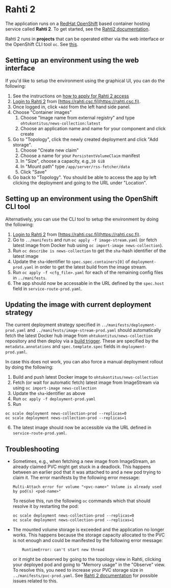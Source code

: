# Rahti 2

The application runs on a [RedHat OpenShift](https://en.wikipedia.org/wiki/OpenShift) based container hosting service called
**Rahti 2**. To get started, see the [Rahti2 documentation](https://docs.csc.fi/cloud/rahti2/).

Rahti 2 runs in **projects** that can be operated either via the web interface or the OpenShift CLI tool `oc`. 
See [this](https://docs.csc.fi/cloud/rahti2/access/).

## Setting up an environment using the web interface

If you'd like to setup the environment using the graphical UI, you can do the following:

1. See the instructions on [how to apply for Rahti 2 access](https://docs.csc.fi/cloud/rahti2/access/)
2. [Login to Rahti 2](https://docs.csc.fi/cloud/rahti2/usage/getting_started/) from [https://rahti.csc.fi](https://rahti.csc.fi).
3. Once logged in, click `+Add` from the left hand side panel.
4. Choose "Container images"
    1. Choose "Image name from external registry" and type `ohtukontitus/news-collection:latest`
    2. Choose an application name and name for your component and click create
5. Go to "Topology", click the newly created deployment and click "Add storage".
    1. Choose "Create new claim"
    2. Choose a name for your `PersistentVolumeClaim` manifest
    3. In "Size", choose a capacity, e.g.,`10 GiB`
    4. In "Mount path" type `/app/server/rss-fetcher/data`
    5. Click "Save"
6. Go back to "Topology". You should be able to access the app by left clicking the deployment and going to the URL under "Location".

## Setting up an environment using the OpenShift CLI tool

Alternatively, you can use the CLI tool to setup the environment by doing the following:

1. [Login to Rahti 2](https://docs.csc.fi/cloud/rahti2/usage/getting_started/) from [https://rahti.csc.fi](https://rahti.csc.fi).
2. Go to `../manifests` and run `oc apply -f image-stream.yaml`  (or fetch latest image from Docker hub using `oc import-image news-collection`).
3. Run `oc describe is news-collection` to get the `sha`-hash identifier of the latest image
4. Update the `sha`-identifier to `spec.spec.containers[0]` of `deployment-prod.yaml` in order to get the latest build from the image stream.
5. Run `oc apply -f <cfg_file>.yaml` for each of the remaining config files in `../manifests`.
6. The app should now be accessable in the URL defined by the `spec.host` field in `service-route-prod.yaml`.
## Updating the image with current deployment strategy

The current deployment strategy specified in `../manifests/deployment-prod.yaml` and `../manifests/image-stream-prod.yaml` should automatically 
fetch the latest Docker hub image from `ohtukontitus/news-collection` repository and then deploy via a [build trigger](https://docs.openshift.com/container-platform/3.11/dev_guide/builds/triggering_builds.html).
These are specified by the `metadata.annotations` and `spec.template.spec` fields in `deployment-prod.yaml`.

In case this does not work, you can also force a manual deployment rollout by doing the following:

1. Build and push latest Docker image to `ohtukontitus/news-collection`
2. Fetch (or wait for automatic fetch) latest image from ImageStream via using `oc import-image news-collection`
3. Update the `sha`-identifier as above
4. Run `oc apply -f deployment-prod.yaml`
5. Run 
```
oc scale deployment news-collection-prod --replicas=0
oc scale deployment news-collection-prod --replicas=1
```
6. The latest image should now be accessible via the URL defined in `service-route-prod.yaml`.

## Troubleshooting

*   Sometimes, e.g., when fetching a new image from ImageStream, an already claimed PVC might get stuck in a deadlock. This happens
    between an earlier pod that it was attached to and a new pod trying to claim it. The error manifests by the following error message:
    ```
    Multi-Attach error for volume "<pvc-name>" Volume is already used by pod(s) <pod-name>"
    ```
    To resolve this, run the following `oc` commands which that should resolve it by restarting the pod:
    ```
    oc scale deployment news-collection-prod --replicas=0
    oc scale deployment news-collection-prod --replicas=1
    ```
*   The mounted volume storage is exceeded and the application no longer works. This happens because the storage capacity allocated to the
    PVC is not enough and could be manifested by the following error message:
    ```
        RuntimeError: can't start new thread
    ```
    or it might be observed by going to the topology view in Rahti, clicking your deployed pod and going to "Memory usage" in the "Observe" view. 
    To resolve this, you need to increase your PVC storage size in `../manifests/pvc-prod.yaml`. See [Rahti 2 documentation](https://docs.csc.fi/cloud/rahti2/storage/expand-volumes/)
    for possible issues related to this.

